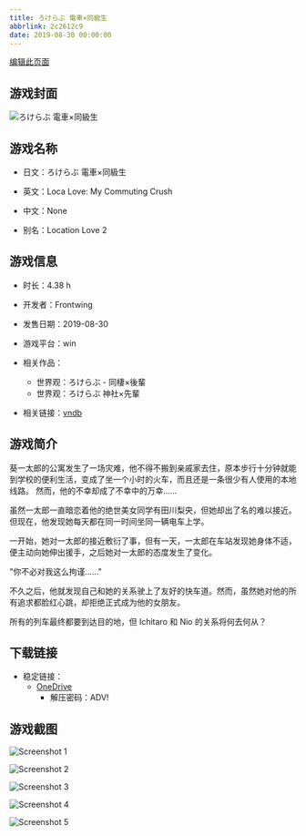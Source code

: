 ```yaml
---
title: ろけらぶ 電車×同級生
abbrlink: 2c2612c9
date: 2019-08-30 00:00:00
---
```

[编辑此页面](https://github.com/ACG-3/ADV3-source/blob/main/source/_posts/games/%E3%82%8D%E3%81%91%E3%82%89%E3%81%B6%20%E9%9B%BB%E8%BB%8A%C3%97%E5%90%8C%E7%B4%9A%E7%94%9F.md)

## 游戏封面

![ろけらぶ 電車×同級生](https://pan.timero.xyz/d/onedrive/img_lib_001/%E3%82%8D%E3%81%91%E3%82%89%E3%81%B6%20%E9%9B%BB%E8%BB%8A%C3%97%E5%90%8C%E7%B4%9A%E7%94%9F_cover.avif)


## 游戏名称

- 日文：ろけらぶ 電車×同級生
- 英文：Loca Love: My Commuting Crush
- 中文：None

- 别名：Location Love 2


## 游戏信息

- 时长：4.38 h
- 开发者：Frontwing
- 发售日期：2019-08-30
- 游戏平台：win
- 相关作品：
   - 世界观：ろけらぶ - 同棲×後輩
   - 世界观：ろけらぶ 神社×先輩

- 相关链接：[vndb](https://vndb.org/v25690)


## 游戏简介

葵一太郎的公寓发生了一场灾难，他不得不搬到亲戚家去住，原本步行十分钟就能到学校的便利生活，变成了坐一个小时的火车，而且还是一条很少有人使用的本地线路。
然而，他的不幸却成了不幸中的万幸......

虽然一太郎一直暗恋着他的绝世美女同学有田川梨央，但她却出了名的难以接近。但现在，他发现她每天都在同一时间坐同一辆电车上学。

一开始，她对一太郎的接近敷衍了事，但有一天，一太郎在车站发现她身体不适，便主动向她伸出援手，之后她对一太郎的态度发生了变化。

"你不必对我这么拘谨......"

不久之后，他就发现自己和她的关系驶上了友好的快车道。然而，虽然她对他的所有追求都脸红心跳，却拒绝正式成为他的女朋友。

所有的列车最终都要到达目的地，但 Ichitaro 和 Nio 的关系将何去何从？




## 下载链接

- 稳定链接：
    - [OneDrive](https://pan.timero.xyz/onedrive/adv_lib_001/%E3%82%8D%E3%81%91%E3%82%89%E3%81%B6%20%E9%9B%BB%E8%BB%8A%C3%97%E5%90%8C%E7%B4%9A%E7%94%9F)
        - 解压密码：ADV!



## 游戏截图


![Screenshot 1](https://pan.timero.xyz/d/onedrive/img_lib_001/%E3%82%8D%E3%81%91%E3%82%89%E3%81%B6%20%E9%9B%BB%E8%BB%8A%C3%97%E5%90%8C%E7%B4%9A%E7%94%9F_Screenshot_1.avif)

![Screenshot 2](https://pan.timero.xyz/d/onedrive/img_lib_001/%E3%82%8D%E3%81%91%E3%82%89%E3%81%B6%20%E9%9B%BB%E8%BB%8A%C3%97%E5%90%8C%E7%B4%9A%E7%94%9F_Screenshot_2.avif)

![Screenshot 3](https://pan.timero.xyz/d/onedrive/img_lib_001/%E3%82%8D%E3%81%91%E3%82%89%E3%81%B6%20%E9%9B%BB%E8%BB%8A%C3%97%E5%90%8C%E7%B4%9A%E7%94%9F_Screenshot_3.avif)

![Screenshot 4](https://pan.timero.xyz/d/onedrive/img_lib_001/%E3%82%8D%E3%81%91%E3%82%89%E3%81%B6%20%E9%9B%BB%E8%BB%8A%C3%97%E5%90%8C%E7%B4%9A%E7%94%9F_Screenshot_4.avif)

![Screenshot 5](https://pan.timero.xyz/d/onedrive/img_lib_001/%E3%82%8D%E3%81%91%E3%82%89%E3%81%B6%20%E9%9B%BB%E8%BB%8A%C3%97%E5%90%8C%E7%B4%9A%E7%94%9F_Screenshot_5.avif)

